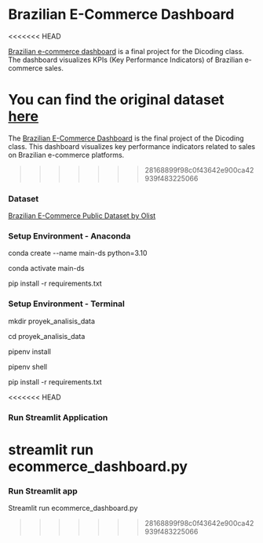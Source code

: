 # Brazilian E-Commerce Dashboard
<<<<<<< HEAD

[Brazilian e-commerce dashboard](https://brazilian-ecommerce-dashboard1.streamlit.app/) is a final project for the Dicoding class. The dashboard visualizes KPIs (Key Performance Indicators) of Brazilian e-commerce sales.

You can find the original dataset [here](https://www.kaggle.com/datasets/olistbr/brazilian-ecommerce)
=======
The [Brazilian E-Commerce Dashboard](https://brazilian-ecommerce-dashboard1.streamlit.app/) is the final project of the Dicoding class. 
This dashboard visualizes key performance indicators related to sales on Brazilian e-commerce platforms.
>>>>>>> 28168899f98c0f43642e900ca42939f483225066

### Dataset
[Brazilian E-Commerce Public Dataset by Olist](https://www.kaggle.com/datasets/olistbr/brazilian-ecommerce)

### Setup Environment - Anaconda
conda create --name main-ds python=3.10

conda activate main-ds

pip install -r requirements.txt

### Setup Environment - Terminal
mkdir proyek_analisis_data

cd proyek_analisis_data

pipenv install

pipenv shell

pip install -r requirements.txt

<<<<<<< HEAD
### Run Streamlit Application
streamlit run ecommerce_dashboard.py
=======
### Run Streamlit app
Streamlit run ecommerce_dashboard.py
>>>>>>> 28168899f98c0f43642e900ca42939f483225066
